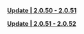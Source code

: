 **[Update | 2.0.50 - 2.0.51](https://hk4e-download.oss-cn-shanghai.aliyuncs.com/client_app/beta_update/hk4e_cn/15/game_2.0.50_2.0.51_diff_1iMPRcIZzJf4y7js.zip)**

**[Update | 2.0.51 - 2.0.52](https://hk4e-download.oss-cn-shanghai.aliyuncs.com/client_app/beta_update/hk4e_cn/15/game_2.0.51_2.0.52_diff_FXCjpYt31ShLgEoA.zip)**

